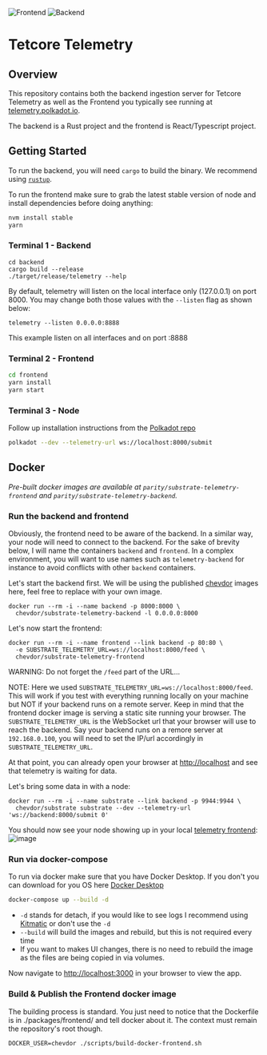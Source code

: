 ![Frontend](https://github.com/paritytech/substrate-telemetry/workflows/Frontend%20CI/badge.svg)
![Backend](https://github.com/paritytech/substrate-telemetry/workflows/Backend%20CI/badge.svg)

# Tetcore Telemetry

## Overview

This repository contains both the backend ingestion server for Tetcore Telemetry as well as the Frontend you typically see running at [telemetry.polkadot.io](https://telemetry.polkadot.io/).

The backend is a Rust project and the frontend is React/Typescript project.

## Getting Started

To run the backend, you will need `cargo` to build the binary. We recommend using [`rustup`](https://rustup.rs/).

To run the frontend make sure to grab the latest stable version of node and install dependencies before doing anything:

```sh
nvm install stable
yarn
```

### Terminal 1 - Backend

```
cd backend
cargo build --release
./target/release/telemetry --help
```

By default, telemetry will listen on the local interface only (127.0.0.1) on port 8000. You may change both those values with the `--listen` flag as shown below:

```
telemetry --listen 0.0.0.0:8888
```

This example listen on all interfaces and on port :8888

### Terminal 2 - Frontend

```sh
cd frontend
yarn install
yarn start
```

### Terminal 3 - Node

Follow up installation instructions from the [Polkadot repo](https://github.com/paritytech/polkadot)

```sh
polkadot --dev --telemetry-url ws://localhost:8000/submit
```

## Docker

*Pre-built docker images are available at `parity/substrate-telemetry-frontend` and `parity/substrate-telemetry-backend`.*

### Run the backend and frontend

Obviously, the frontend need to be aware of the backend. In a similar way, your node will need to connect to the backend.
For the sake of brevity below, I will name the containers `backend` and `frontend`. In a complex environment, you will want to use names such as `telemetry-backend` for instance to avoid conflicts with other `backend` containers.

Let's start the backend first. We will be using the published [chevdor](https://hub.docker.com/u/chevdor) images here, feel free to replace with your own image.

```
docker run --rm -i --name backend -p 8000:8000 \
  chevdor/substrate-telemetry-backend -l 0.0.0.0:8000
```

Let's now start the frontend:

```
docker run --rm -i --name frontend --link backend -p 80:80 \
  -e SUBSTRATE_TELEMETRY_URL=ws://localhost:8000/feed \
  chevdor/substrate-telemetry-frontend
```

WARNING: Do not forget the `/feed` part of the URL...

NOTE: Here we used `SUBSTRATE_TELEMETRY_URL=ws://localhost:8000/feed`. This will work if you test with everything running locally on your machine but NOT if your backend runs on a remote server. Keep in mind that the frontend docker image is serving a static site running your browser. The `SUBSTRATE_TELEMETRY_URL` is the WebSocket url that your browser will use to reach the backend. Say your backend runs on a remore server at `192.168.0.100`, you will need to set the IP/url accordingly in `SUBSTRATE_TELEMETRY_URL`.

At that point, you can already open your browser at [http://localhost](http://localhost/) and see that telemetry is waiting for data.

Let's bring some data in with  a node:

```
docker run --rm -i --name substrate --link backend -p 9944:9944 \
  chevdor/substrate substrate --dev --telemetry-url 'ws://backend:8000/submit 0'
```

You should now see your node showing up in your local [telemetry frontend](http://localhost/):
![image](doc/screenshot01.png)

### Run via docker-compose

To run via docker make sure that you have Docker Desktop.
If you don't you can download for you OS here [Docker Desktop](https://www.docker.com/products/docker-desktop)

```sh
docker-compose up --build -d
```

- `-d` stands for detach, if you would like to see logs I recommend using [Kitmatic](https://kitematic.com/) or don't use the `-d`
- `--build` will build the images and rebuild, but this is not required every time
- If you want to makes UI changes, there is no need to rebuild the image as the files are being copied in via volumes.

Now navigate to [http://localhost:3000](http://localhost:3000/) in your browser to view the app.

### Build & Publish the Frontend docker image

The building process is standard. You just need to notice that the Dockerfile is in ./packages/frontend/ and tell docker about it. The context must remain the repository's root though.

```
DOCKER_USER=chevdor ./scripts/build-docker-frontend.sh
```
